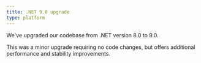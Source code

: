 ```yaml
---
title: .NET 9.0 upgrade
type: platform
---
```


We've upgraded our codebase from .NET version 8.0 to 9.0.

This was a minor upgrade requiring no code changes, but offers additional performance and stability improvements.